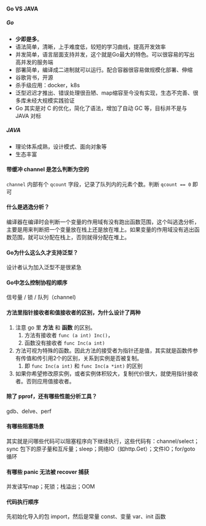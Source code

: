 #### Go VS JAVA

##### Go

- **少即是多**。
- 语法简单，清晰，上手难度低，较短的学习曲线，提高开发效率
- 并发简单，语言层面支持并发，这个就是Go最大的特色。可以很容易的写出高并发的服务端
- 部署简单，编译成二进制就可以运行。配合容器很容易做规模化部署、伸缩
- 谷歌背书，开源
- 杀手级应用：docker，k8s
- 泛型迟迟才推出、错误处理很丑陋、map缩容至今没有实现，生态不完善、很多库未经大规模实践验证
- Go 其实是对 C 的优化，简化了语法，增加了自动 GC 等，目标并不是与 JAVA 对标

##### JAVA

- 理论体系成熟，设计模式、面向对象等
- 生态丰富



#### 带缓冲 channel 是怎么判断为空的

`channel` 内部有个 `qcount` 字段，记录了队列内的元素个数。判断 `qcount == 0` 即可



#### 什么是逃逸分析？

编译器在编译时会判断一个变量的作用域有没有跑出函数范围，这个叫逃逸分析，主要是用来判断把一个变量放在栈上还是放在堆上。如果变量的作用域没有逃出函数范围，就可以分配在栈上，否则就得分配在堆上。



#### Go为什么这么久才支持泛型？

设计者认为加入泛型不是很紧急



#### Go中怎么控制协程的顺序

信号量 / 锁 / 队列（channel)



#### 方法里指针接收者和值接收者的区别，为什么设计了两种

1. 注意 go 里 **方法** 和 **函数** 的区别。
   1. 方法有接收者 `func (a int) Inc()`，
   2. 函数没有接收者 `func Inc(a int)`
2. 方法可视为特殊的函数。因此方法的接受者为指针还是值，其实就是函数传参有传值和传引用2个的区别，关系到实例是否被复制。
   1. 即 `func Inc(a int)` 和  `func Inc(a *int)` 的区别
3. 如果你希望修改原实例，或者实例体积较大，复制代价很大，就使用指针接收者。否则应用值接收者。



#### 除了 pprof，还有哪些性能分析工具？

gdb、delve、perf



#### 有哪些阻塞场景

其实就是问哪些代码可以阻塞程序向下继续执行，这些代码有：channel/select；sync 包下的原子量和互斥量；sleep；网络IO（如http.Get）；文件IO；for/goto 循环



#### 有哪些 panic 无法被 recover 捕获

并发读写map；死锁；栈溢出；OOM



#### 代码执行顺序

先初始化导入的包 import，然后是常量 const、变量 var、init 函数

